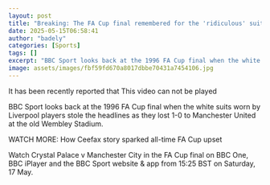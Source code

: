 ```yaml
---
layout: post
title: "Breaking: The FA Cup final remembered for the 'ridiculous' suits"
date: 2025-05-15T06:58:41
author: "badely"
categories: [Sports]
tags: []
excerpt: "BBC Sport looks back at the 1996 FA Cup final when the white suits worn by Liverpool players stole the headlines as they lost 1-0 to Manchester United"
image: assets/images/fbf59fd670a8017dbbe70431a7454106.jpg
---
```


It has been recently reported that This video can not be played

BBC Sport looks back at the 1996 FA Cup final when the white suits worn by Liverpool players stole the headlines as they lost 1-0 to Manchester United at the old Wembley Stadium.

WATCH MORE: How Ceefax story sparked all-time FA Cup upset

Watch Crystal Palace v Manchester City in the FA Cup final on BBC One, BBC iPlayer and the BBC Sport website & app from 15:25 BST on Saturday, 17 May.

